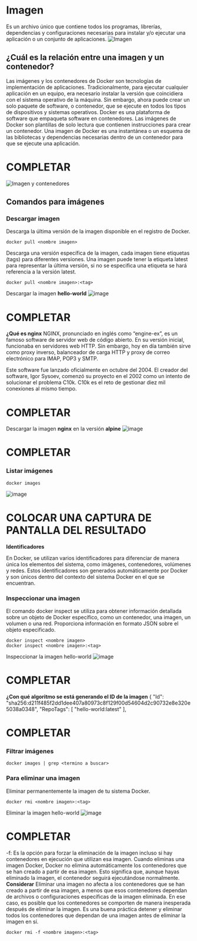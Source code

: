 # Imagen
Es un archivo único que contiene todos los programas, librerías, dependencias y configuraciones necesarias para instalar y/o ejecutar una aplicación o un conjunto de aplicaciones.
![Imagen](img/imagen.PNG)


## ¿Cuál es la relación entre una imagen y un contenedor? 
Las imágenes y los contenedores de Docker son tecnologías de implementación de aplicaciones. Tradicionalmente, para ejecutar cualquier aplicación en un equipo, era necesario instalar la versión que coincidiera con el sistema operativo de la máquina. Sin embargo, ahora puede crear un solo paquete de software, o contenedor, que se ejecute en todos los tipos de dispositivos y sistemas operativos. Docker es una plataforma de software que empaqueta software en contenedores. Las imágenes de Docker son plantillas de solo lectura que contienen instrucciones para crear un contenedor. Una imagen de Docker es una instantánea o un esquema de las bibliotecas y dependencias necesarias dentro de un contenedor para que se ejecute una aplicación.
# COMPLETAR 

![Imagen y contenedores](img/imagenContenedores.JPG)
## Comandos para imágenes

### Descargar imagen
Descarga la última versión de la imagen disponible en el registro de Docker.

```
docker pull <nombre imagen> 
```

Descarga una versión específica de la imagen, cada imagen tiene etiquetas (tags) para diferentes versiones.
Una imagen puede tener la etiqueta latest para representar la última versión, si no se especifica una etiqueta se hará referencia a la versión latest.

```
docker pull <nombre imagen>:<tag>
```

Descargar la imagen **hello-world**
![image](https://github.com/user-attachments/assets/e62cbfb6-3fe6-4506-bd61-32c8f8d43e2a)



# COMPLETAR

**¿Qué es nginx**
NGINX, pronunciado en inglés como “engine-ex”, es un famoso software de servidor web de código abierto. En su versión inicial, funcionaba en servidores web HTTP. Sin embargo, hoy en día también sirve como proxy inverso, balanceador de carga HTTP y proxy de correo electrónico para IMAP, POP3 y SMTP.

Este software fue lanzado oficialmente en octubre del 2004. El creador del software, Igor Sysoev, comenzó su proyecto en el 2002 como un intento de solucionar el problema C10k. C10k es el reto de gestionar diez mil conexiones al mismo tiempo.

# COMPLETAR 

Descargar la imagen  **nginx** en la versión **alpine**
![image](https://github.com/user-attachments/assets/79c4820c-f70e-41ee-8b42-0937fc003ff6)


# COMPLETAR

### Listar imágenes

```
docker images
```
![image](https://github.com/user-attachments/assets/63728214-ee65-44f1-89f7-251b49f9abd5)

# COLOCAR UNA CAPTURA DE PANTALLA DEL RESULTADO 

**Identificadores**

En Docker, se utilizan varios identificadores para diferenciar de manera única los elementos del sistema, como imágenes, contenedores, volúmenes y redes. Estos identificadores son generados automáticamente por Docker y son únicos dentro del contexto del sistema Docker en el que se encuentran. 

### Inspeccionar una imagen
El comando docker inspect se utiliza para obtener información detallada sobre un objeto de Docker específico, como un contenedor, una imagen, un volumen o una red.  Proporciona información en formato JSON sobre el objeto especificado.

```
docker inspect <nombre imagen>
docker inspect <nombre imagen>:<tag>
```

Inspeccionar la imagen hello-world 
![image](https://github.com/user-attachments/assets/3251ca2a-26ee-4505-a295-aa200880dd5f)

# COMPLETAR

**¿Con qué algoritmo se está generando el ID de la imagen**
{
        "Id": "sha256:d211f485f2dd1dee407a80973c8f129f00d54604d2c90732e8e320e5038a0348",
        "RepoTags": [
            "hello-world:latest"
        ],
# COMPLETAR

### Filtrar imágenes

```
docker images | grep <termino a buscar>

```

### Para eliminar una imagen
Eliminar permanentemente la imagen de tu sistema Docker.

```
docker rmi <nombre imagen>:<tag>
```

Eliminar la imagen hello-world 
![image](https://github.com/user-attachments/assets/f8548ed7-00c1-459f-9726-bae691406a37)


# COMPLETAR

-f: Es la opción para forzar la eliminación de la imagen incluso si hay contenedores en ejecución que utilizan esa imagen.
Cuando eliminas una imagen Docker, Docker no elimina automáticamente los contenedores que se han creado a partir de esa imagen. Esto significa que, aunque hayas eliminado la imagen, el contenedor seguirá ejecutándose normalmente.  
**Considerar**
Eliminar una imagen no afecta a los contenedores que se han creado a partir de esa imagen, a menos que esos contenedores dependan de archivos o configuraciones específicas de la imagen eliminada. En ese caso, es posible que los contenedores se comporten de manera inesperada después de eliminar la imagen.
Es una buena práctica detener y eliminar todos los contenedores que dependan de una imagen antes de eliminar la imagen en sí.

```
docker rmi -f <nombre imagen>:<tag>
```

